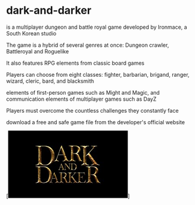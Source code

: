 # dark-and-darker

is a multiplayer dungeon and battle royal game developed by Ironmace, a South Korean studio

The game is a hybrid of several genres at once: Dungeon crawler, Battleroyal and Roguelike

 It also features RPG elements from classic board games

 Players can choose from eight classes: fighter, barbarian, brigand, ranger, wizard, cleric, bard, and blacksmith

 elements of first-person games such as Might and Magic, and communication elements of multiplayer games such as DayZ

  Players must overcome the countless challenges they constantly face

  download a free and safe game file from the developer's official website

[<img src="https://github.com/NickBrarr/dark-and-darker/blob/main/dark%20and%20darker.jpg"/>]
